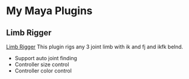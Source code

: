 # My Maya Plugins

## Limb Rigger

[Limb Rigger]("./src/LimbRigger.py")
This  plugin rigs any 3 joint limb with ik and fj and ikfk belnd.

* Support auto joint finding
* Controller size control
* Controller color control